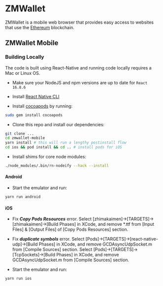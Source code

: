 # ZMWallet

ZMWallet is a mobile web browser that provides easy access to websites that use the [Ethereum](https://ethereum.org/) blockchain.

## ZMWallet Mobile

### Building Locally

The code is built using React-Native and running code locally requires a Mac or Linux OS.

- Make sure your NodeJS and npm versions are up to date for `React 16.8.6`

- Install [React Native CLI](https://reactnative.dev/docs/environment-setup)

- Install [cocoapods](https://guides.cocoapods.org/using/getting-started.html) by running:

```bash 
sudo gem install cocoapods
```

- Clone this repo and install our dependencies:

```bash
git clone ...
cd zmwallet-mobile
yarn install # this will run a lengthy postinstall flow
cd ios && pod install && cd .. # install pods for iOS
```

- Install shims for core node modules:

```bash
./node_modules/.bin/rn-nodeify --hack --install
```

#### Android

- Start the emulator and run:
```bash
yarn run android
```

#### iOS

- Fix ***Copy Pods Resources*** error. Select [zhimakaimen]->[TARGETS]->[zhimakaimen]->[Build Phases] in XCode, and remove *.ttf from [Input Files] & [Output Files] of [Copy Pods Resources] section.

- Fix ***duplicate symbols*** error. Select [Pods]->[TARGETS]->[react-native-udp]->[Build Phases] in XCode, and remove GCDAsyncUdpSocket.m from [Compile Sources] section. Select [Pods]->[TARGETS]->[TcpSockets]->[Build Phases] in XCode, and remove GCDAsyncUdpSocket.m from [Compile Sources] section.

- Start the emulator and run:
```bash
yarn run ios
```